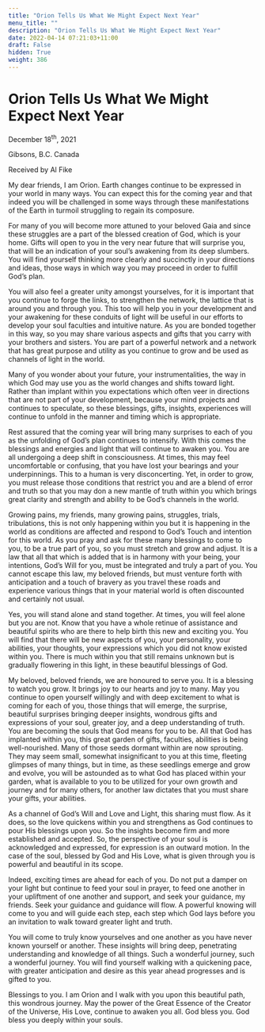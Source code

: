 ```yaml
---
title: "Orion Tells Us What We Might Expect Next Year"
menu_title: ""
description: "Orion Tells Us What We Might Expect Next Year"
date: 2022-04-14 07:21:03+11:00
draft: False
hidden: True
weight: 386
---
```

# Orion Tells Us What We Might Expect Next Year
December 18<sup>th</sup>, 2021

Gibsons, B.C. Canada 

Received by Al Fike

My dear friends, I am Orion. Earth changes continue to be expressed in your world in many ways. You can expect this for the coming year and that indeed you will be challenged in some ways through these manifestations of the Earth in turmoil struggling to regain its composure.

For many of you will become more attuned to your beloved Gaia and since these struggles are a part of the blessed creation of God, which is your home. Gifts will open to you in the very near future that will surprise you, that will be an indication of your soul’s awakening from its deep slumbers. You will find yourself thinking more clearly and succinctly in your directions and ideas, those ways in which way you may proceed in order to fulfill God’s plan. 

You will also feel a greater unity amongst yourselves, for it is important that you continue to forge the links, to strengthen the network, the lattice that is around you and through you. This too will help you in your development and your awakening for these conduits of light will be useful in our efforts to develop your soul faculties and intuitive nature. As you are bonded together in this way, so you may share various aspects and gifts that you carry with your brothers and sisters. You are part of a powerful network and a network that has great purpose and utility as you continue to grow and be used as channels of light in the world. 

Many of you wonder about your future, your instrumentalities, the way in which God may use you as the world changes and shifts toward light. Rather than implant within you expectations which often veer in directions that are not part of your development, because your mind projects and continues to speculate, so these blessings, gifts, insights, experiences will continue to unfold in the manner and timing which is appropriate.

Rest assured that the coming year will bring many surprises to each of you as the unfolding of God’s plan continues to intensify. With this comes the blessings and energies and light that will continue to awaken you. You are all undergoing a deep shift in consciousness. At times, this may feel uncomfortable or confusing, that you have lost your bearings and your underpinnings. This to a human is very disconcerting. Yet, in order to grow, you must release those conditions that restrict you and are a blend of error and truth so that you may don a new mantle of truth within you which brings great clarity and strength and ability to be God’s channels in the world.

Growing pains, my friends, many growing pains, struggles, trials, tribulations, this is not only happening within you but it is happening in the world as conditions are affected and respond to God’s Touch and intention for this world. As you pray and ask for these many blessings to come to you, to be a true part of you, so you must stretch and grow and adjust. It is a law that all that which is added that is in harmony with your being, your intentions, God’s Will for you, must be integrated and truly a part of you. You cannot escape this law, my beloved friends, but must venture forth with anticipation and a touch of bravery as you travel these roads and experience various things that in your material world is often discounted and certainly not usual.

Yes, you will stand alone and stand together. At times, you will feel alone but you are not. Know that you have a whole retinue of assistance and beautiful spirits who are there to help birth this new and exciting you. You will find that there will be new aspects of you, your personality, your abilities, your thoughts, your expressions which you did not know existed within you. There is much within you that still remains unknown but is gradually flowering in this light, in these beautiful blessings of God. 

My beloved, beloved friends, we are honoured to serve you. It is a blessing to watch you grow. It brings joy to our hearts and joy to many. May you continue to open yourself  willingly and with deep excitement to what is coming for each of you, those things that will emerge, the surprise, beautiful surprises bringing deeper insights, wondrous gifts and expressions of your soul, greater joy, and a deep understanding of truth. You are becoming the souls that God means for you to be. All that God has implanted within you, this great garden of gifts, faculties, abilities is being well-nourished. Many of those seeds dormant within are now sprouting. They may seem small, somewhat insignificant to you at this time, fleeting glimpses of many things, but in time, as these seedlings emerge and grow and evolve, you will be astounded as to what God has placed within your garden, what is available to you to be utilized for your own growth and journey and for many others, for another law dictates that you must share your gifts, your abilities. 

As a channel of God’s Will and Love and Light, this sharing must flow. As it does, so the love quickens within you and strengthens as God continues to pour His blessings upon you. So the insights become firm and more established and accepted. So, the perspective of your soul is acknowledged and expressed, for expression is an outward motion. In the case of the soul, blessed by God and His Love, what is given through you is powerful and beautiful in its scope.

Indeed, exciting times are ahead for each of you. Do not put a damper on your light but continue to feed your soul in prayer, to feed one another in your upliftment of one another and support, and seek your guidance, my friends. Seek your guidance and guidance will flow. A powerful knowing will come to you and will guide each step, each step which God lays before you an invitation to walk toward greater light and truth.

You will come to truly know yourselves and one another as you have never known yourself or another. These insights will bring deep, penetrating understanding and knowledge of all things. Such a wonderful journey,  such a wonderful journey. You will find yourself walking with a quickening pace, with greater anticipation and desire as this year ahead progresses and is gifted to you.

Blessings to you. I am Orion and I walk with you upon this beautiful path, this wondrous journey. May the power of the Great Essence of the Creator of the Universe, His Love, continue to awaken you all. God bless you. God bless you deeply within your souls.